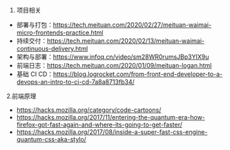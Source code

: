 1. 项目相关
- 部署与打包：https://tech.meituan.com/2020/02/27/meituan-waimai-micro-frontends-practice.html
- 持续交付：https://tech.meituan.com/2020/02/13/meituan-waimai-continuous-delivery.html
- 架构与部署：https://www.infoq.cn/video/sm28WR0rumsJBp3YIX9u
- 前端日志：https://tech.meituan.com/2020/01/09/meituan-logan.html
- 基础 CI CD：https://blog.logrocket.com/from-front-end-developer-to-a-devops-an-intro-to-ci-cd-7a8a8713fb34/

2.前端原理
- https://hacks.mozilla.org/category/code-cartoons/
- https://hacks.mozilla.org/2017/11/entering-the-quantum-era-how-firefox-got-fast-again-and-where-its-going-to-get-faster/
- https://hacks.mozilla.org/2017/08/inside-a-super-fast-css-engine-quantum-css-aka-stylo/